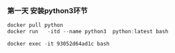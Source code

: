 





### 第一天 安装python3环节



```powershell
docker pull python
docker run   -itd --name python3  python:latest bash

docker exec -it 93052d64ad1c bash

```

